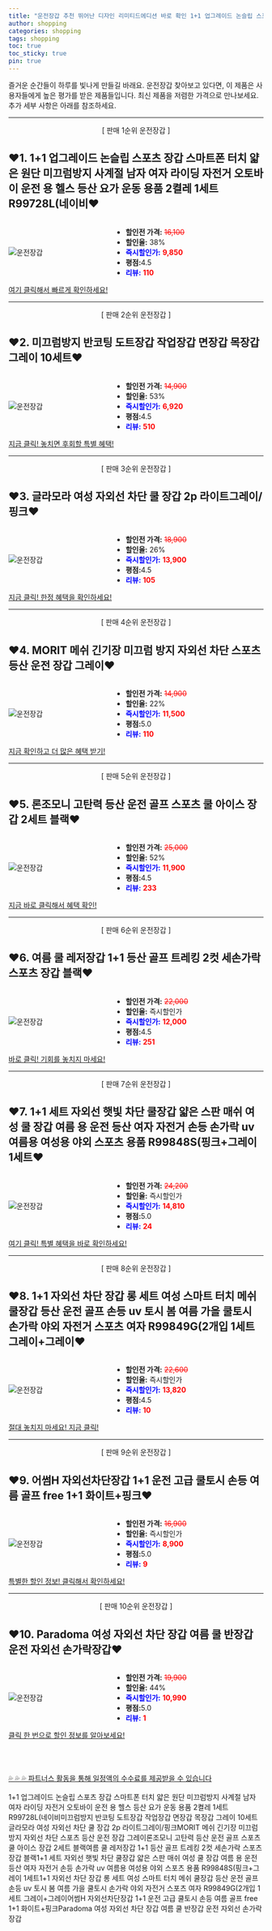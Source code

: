 ```yaml
---
title: "운전장갑 추천 뛰어난 디자인 리미티드에디션 바로 확인 1+1 업그레이드 논슬립 스포츠 장갑"
author: shopping
categories: shopping
tags: shopping
toc: true
toc_sticky: true
pin: true
---
```

즐거운 순간들이 하루를 빛나게 만들길 바래요. 운전장갑 찾아보고 있다면, 이 제품은 사용자들에게 높은 평가를 받은 제품들입니다. 최신 제품을 저렴한 가격으로 만나보세요. 추가 세부 사항은 아래를 참조하세요.

---
<p class="toplist" style="margin: 0 auto; display: block; width: fit-content;">[ 판매 1순위 운전장갑 ]</p>

<h2><strong>❤️1. 1+1 업그레이드 논슬립 스포츠 장갑 스마트폰 터치 얇은 원단 미끄럼방지 사계절 남자 여자 라이딩 자전거 오토바이 운전 용 헬스 등산 요가 운동 용품 2켤레 1세트 R99728L(네이비❤️</strong></h2>

<div style="display: flex; align-items: center;">
    <div style="flex: 0.4;">
        <img src="https://thumbnail10.coupangcdn.com/thumbnails/remote/230x230ex/image/vendor_inventory/5dda/e7a73eeb10252bdf34ec51d83de5be5638fc7a9fbc41063132bd7df148ea.jpg" alt="운전장갑" style="max-width: 100%;">
    </div>
    <div style="flex: 0.6; margin-left: 10px;">
        <ul>
            <li><strong>할인전 가격:</strong> <del style="color: red;">16,100</del></li>
            <li><strong>할인율:</strong> 38%</li>
            <li><span style='color:blue'><strong>즉시할인가:</strong></span> <span style='color:red'><strong>9,850</strong></span></li>
            <li><strong>평점:</strong>4.5</li>
            <li><span style='color:blue'><strong>리뷰:</strong></span> <span style='color:red'><strong>110</strong></span></li>
        </ul>
    </div>
</div>
<div class="center">
    <a href="https://selin100587001.github.io?lptag=AF9450613&subid=githubio&pageKey=7828518044&traceid=V0-153&itemId=21284686759&vendorItemId=88344676271" class="myButton">
        여기 클릭해서 빠르게 확인하세요!
    </a>
</div>


---
<p class="toplist" style="margin: 0 auto; display: block; width: fit-content;">[ 판매 2순위 운전장갑 ]</p>

<h2><strong>❤️2. 미끄럼방지 반코팅 도트장갑 작업장갑 면장갑 목장갑 그레이 10세트❤️</strong></h2>

<div style="display: flex; align-items: center;">
    <div style="flex: 0.4;">
        <img src="https://thumbnail9.coupangcdn.com/thumbnails/remote/230x230ex/image/vendor_inventory/7d2d/50d5beff8c5704f37cef3a93714aacccaee68fd0188082f826c6cf2d08de.jpg" alt="운전장갑" style="max-width: 100%;">
    </div>
    <div style="flex: 0.6; margin-left: 10px;">
        <ul>
            <li><strong>할인전 가격:</strong> <del style="color: red;">14,900</del></li>
            <li><strong>할인율:</strong> 53%</li>
            <li><span style='color:blue'><strong>즉시할인가:</strong></span> <span style='color:red'><strong>6,920</strong></span></li>
            <li><strong>평점:</strong>4.5</li>
            <li><span style='color:blue'><strong>리뷰:</strong></span> <span style='color:red'><strong>510</strong></span></li>
        </ul>
    </div>
</div>
<div class="center">
    <a href="https://selin100587001.github.io?lptag=AF9450613&subid=githubio&pageKey=7825550165&traceid=V0-153&itemId=21269053796&vendorItemId=86506742713" class="myButton">
        지금 클릭! 놓치면 후회할 특별 혜택!
    </a>
</div>


---
<p class="toplist" style="margin: 0 auto; display: block; width: fit-content;">[ 판매 3순위 운전장갑 ]</p>

<h2><strong>❤️3. 글라모라 여성 자외선 차단 쿨 장갑 2p 라이트그레이/핑크❤️</strong></h2>

<div style="display: flex; align-items: center;">
    <div style="flex: 0.4;">
        <img src="https://thumbnail9.coupangcdn.com/thumbnails/remote/230x230ex/image/vendor_inventory/06a2/53d446c8230265011d6e9a7068b58e1e2dce538e287f0f5d00a275037c76.jpg" alt="운전장갑" style="max-width: 100%;">
    </div>
    <div style="flex: 0.6; margin-left: 10px;">
        <ul>
            <li><strong>할인전 가격:</strong> <del style="color: red;">18,900</del></li>
            <li><strong>할인율:</strong> 26%</li>
            <li><span style='color:blue'><strong>즉시할인가:</strong></span> <span style='color:red'><strong>13,900</strong></span></li>
            <li><strong>평점:</strong>4.5</li>
            <li><span style='color:blue'><strong>리뷰:</strong></span> <span style='color:red'><strong>105</strong></span></li>
        </ul>
    </div>
</div>
<div class="center">
    <a href="https://selin100587001.github.io?lptag=AF9450613&subid=githubio&pageKey=8008492144&traceid=V0-153&itemId=22333412170&vendorItemId=89378705245" class="myButton">
        지금 클릭! 한정 혜택을 확인하세요!
    </a>
</div>


---
<p class="toplist" style="margin: 0 auto; display: block; width: fit-content;">[ 판매 4순위 운전장갑 ]</p>

<h2><strong>❤️4. MORIT 메쉬 긴기장 미끄럼 방지 자외선 차단 스포츠 등산 운전 장갑 그레이❤️</strong></h2>

<div style="display: flex; align-items: center;">
    <div style="flex: 0.4;">
        <img src="https://thumbnail6.coupangcdn.com/thumbnails/remote/230x230ex/image/vendor_inventory/5338/acc428018513233392019a89caea80fdac7e380a44c6698a3240cc92ec4a.jpg" alt="운전장갑" style="max-width: 100%;">
    </div>
    <div style="flex: 0.6; margin-left: 10px;">
        <ul>
            <li><strong>할인전 가격:</strong> <del style="color: red;">14,900</del></li>
            <li><strong>할인율:</strong> 22%</li>
            <li><span style='color:blue'><strong>즉시할인가:</strong></span> <span style='color:red'><strong>11,500</strong></span></li>
            <li><strong>평점:</strong>5.0</li>
            <li><span style='color:blue'><strong>리뷰:</strong></span> <span style='color:red'><strong>110</strong></span></li>
        </ul>
    </div>
</div>
<div class="center">
    <a href="https://selin100587001.github.io?lptag=AF9450613&subid=githubio&pageKey=7991332231&traceid=V0-153&itemId=22213420147&vendorItemId=89259430427" class="myButton">
        지금 확인하고 더 많은 혜택 받기!
    </a>
</div>


---
<p class="toplist" style="margin: 0 auto; display: block; width: fit-content;">[ 판매 5순위 운전장갑 ]</p>

<h2><strong>❤️5. 론조모니 고탄력 등산 운전 골프 스포츠 쿨 아이스 장갑 2세트 블랙❤️</strong></h2>

<div style="display: flex; align-items: center;">
    <div style="flex: 0.4;">
        <img src="https://thumbnail8.coupangcdn.com/thumbnails/remote/230x230ex/image/vendor_inventory/79d5/a6c887521ab296d3fee01414a508094179bc9a1c31bef981271f88ae1235.png" alt="운전장갑" style="max-width: 100%;">
    </div>
    <div style="flex: 0.6; margin-left: 10px;">
        <ul>
            <li><strong>할인전 가격:</strong> <del style="color: red;">25,000</del></li>
            <li><strong>할인율:</strong> 52%</li>
            <li><span style='color:blue'><strong>즉시할인가:</strong></span> <span style='color:red'><strong>11,900</strong></span></li>
            <li><strong>평점:</strong>4.5</li>
            <li><span style='color:blue'><strong>리뷰:</strong></span> <span style='color:red'><strong>233</strong></span></li>
        </ul>
    </div>
</div>
<div class="center">
    <a href="https://selin100587001.github.io?lptag=AF9450613&subid=githubio&pageKey=7323150845&traceid=V0-153&itemId=18786416582&vendorItemId=86056008023" class="myButton">
        지금 바로 클릭해서 혜택 확인!
    </a>
</div>


---
<p class="toplist" style="margin: 0 auto; display: block; width: fit-content;">[ 판매 6순위 운전장갑 ]</p>

<h2><strong>❤️6. 여름 쿨 레저장갑 1+1 등산 골프 트레킹 2컷 세손가락 스포츠 장갑 블랙❤️</strong></h2>

<div style="display: flex; align-items: center;">
    <div style="flex: 0.4;">
        <img src="https://thumbnail10.coupangcdn.com/thumbnails/remote/230x230ex/image/vendor_inventory/8fef/49d17b6e7ba6f365105bddf0e03d356c76547502c905d9d3ce0d748c27d4.jpg" alt="운전장갑" style="max-width: 100%;">
    </div>
    <div style="flex: 0.6; margin-left: 10px;">
        <ul>
            <li><strong>할인전 가격:</strong> <del style="color: red;">22,000</del></li>
            <li><strong>할인율:</strong> 즉시할인가</li>
            <li><span style='color:blue'><strong>즉시할인가:</strong></span> <span style='color:red'><strong>12,000</strong></span></li>
            <li><strong>평점:</strong>4.5</li>
            <li><span style='color:blue'><strong>리뷰:</strong></span> <span style='color:red'><strong>251</strong></span></li>
        </ul>
    </div>
</div>
<div class="center">
    <a href="https://selin100587001.github.io?lptag=AF9450613&subid=githubio&pageKey=7850042084&traceid=V0-153&itemId=21393955952&vendorItemId=88461945506" class="myButton">
        바로 클릭! 기회를 놓치지 마세요!
    </a>
</div>


---
<p class="toplist" style="margin: 0 auto; display: block; width: fit-content;">[ 판매 7순위 운전장갑 ]</p>

<h2><strong>❤️7. 1+1 세트 자외선 햇빛 차단 쿨장갑 얇은 스판 매쉬 여성 쿨 장갑 여름 용 운전 등산 여자 자전거 손등 손가락 uv 여름용 여성용 야외 스포츠 용품 R99848S(핑크+그레이 1세트❤️</strong></h2>

<div style="display: flex; align-items: center;">
    <div style="flex: 0.4;">
        <img src="https://thumbnail10.coupangcdn.com/thumbnails/remote/230x230ex/image/vendor_inventory/5ec8/a7e685d4cffb5499530ec4609bd53f050b9ced72743e3a76edf955e5c5d6.jpg" alt="운전장갑" style="max-width: 100%;">
    </div>
    <div style="flex: 0.6; margin-left: 10px;">
        <ul>
            <li><strong>할인전 가격:</strong> <del style="color: red;">24,200</del></li>
            <li><strong>할인율:</strong> 즉시할인가</li>
            <li><span style='color:blue'><strong>즉시할인가:</strong></span> <span style='color:red'><strong>14,810</strong></span></li>
            <li><strong>평점:</strong>5.0</li>
            <li><span style='color:blue'><strong>리뷰:</strong></span> <span style='color:red'><strong>24</strong></span></li>
        </ul>
    </div>
</div>
<div class="center">
    <a href="https://selin100587001.github.io?lptag=AF9450613&subid=githubio&pageKey=7897128037&traceid=V0-153&itemId=21633916527&vendorItemId=88684842588" class="myButton">
        여기 클릭! 특별 혜택을 바로 확인하세요!
    </a>
</div>


---
<p class="toplist" style="margin: 0 auto; display: block; width: fit-content;">[ 판매 8순위 운전장갑 ]</p>

<h2><strong>❤️8. 1+1 자외선 차단 장갑 롱 세트 여성 스마트 터치 메쉬 쿨장갑 등산 운전 골프 손등 uv 토시 봄 여름 가을 쿨토시 손가락 야외 자전거 스포츠 여자 R99849G(2개입 1세트 그레이+그레이❤️</strong></h2>

<div style="display: flex; align-items: center;">
    <div style="flex: 0.4;">
        <img src="https://thumbnail10.coupangcdn.com/thumbnails/remote/230x230ex/image/vendor_inventory/f251/61a113cd8d797a2b99444a7a33fab400d56b7c8fa8b8d244b7ae295d96b0.jpg" alt="운전장갑" style="max-width: 100%;">
    </div>
    <div style="flex: 0.6; margin-left: 10px;">
        <ul>
            <li><strong>할인전 가격:</strong> <del style="color: red;">22,600</del></li>
            <li><strong>할인율:</strong> 즉시할인가</li>
            <li><span style='color:blue'><strong>즉시할인가:</strong></span> <span style='color:red'><strong>13,820</strong></span></li>
            <li><strong>평점:</strong>4.5</li>
            <li><span style='color:blue'><strong>리뷰:</strong></span> <span style='color:red'><strong>10</strong></span></li>
        </ul>
    </div>
</div>
<div class="center">
    <a href="https://selin100587001.github.io?lptag=AF9450613&subid=githubio&pageKey=7988850840&traceid=V0-153&itemId=22202804664&vendorItemId=89248946484" class="myButton">
        절대 놓치지 마세요! 지금 클릭!
    </a>
</div>


---
<p class="toplist" style="margin: 0 auto; display: block; width: fit-content;">[ 판매 9순위 운전장갑 ]</p>

<h2><strong>❤️9. 어썸H 자외선차단장갑 1+1 운전 고급 쿨토시 손등 여름 골프 free 1+1 화이트+핑크❤️</strong></h2>

<div style="display: flex; align-items: center;">
    <div style="flex: 0.4;">
        <img src="https://thumbnail6.coupangcdn.com/thumbnails/remote/230x230ex/image/vendor_inventory/eccf/7023ae29716168f061dd255907456d753ff434ac73dd51e741076b34cb79.png" alt="운전장갑" style="max-width: 100%;">
    </div>
    <div style="flex: 0.6; margin-left: 10px;">
        <ul>
            <li><strong>할인전 가격:</strong> <del style="color: red;">16,900</del></li>
            <li><strong>할인율:</strong> 즉시할인가</li>
            <li><span style='color:blue'><strong>즉시할인가:</strong></span> <span style='color:red'><strong>8,900</strong></span></li>
            <li><strong>평점:</strong>5.0</li>
            <li><span style='color:blue'><strong>리뷰:</strong></span> <span style='color:red'><strong>9</strong></span></li>
        </ul>
    </div>
</div>
<div class="center">
    <a href="https://selin100587001.github.io?lptag=AF9450613&subid=githubio&pageKey=8066439224&traceid=V0-153&itemId=22686070974&vendorItemId=89721845704" class="myButton">
        특별한 할인 정보! 클릭해서 확인하세요!
    </a>
</div>


---
<p class="toplist" style="margin: 0 auto; display: block; width: fit-content;">[ 판매 10순위 운전장갑 ]</p>

<h2><strong>❤️10. Paradoma 여성 자외선 차단 장갑 여름 쿨 반장갑 운전 자외선 손가락장갑❤️</strong></h2>

<div style="display: flex; align-items: center;">
    <div style="flex: 0.4;">
        <img src="https://thumbnail9.coupangcdn.com/thumbnails/remote/230x230ex/image/vendor_inventory/95eb/79d55d42c58f0214d36798e09aa1607f01562a7a3e51df4984586c3a6dba.jpg" alt="운전장갑" style="max-width: 100%;">
    </div>
    <div style="flex: 0.6; margin-left: 10px;">
        <ul>
            <li><strong>할인전 가격:</strong> <del style="color: red;">19,900</del></li>
            <li><strong>할인율:</strong> 44%</li>
            <li><span style='color:blue'><strong>즉시할인가:</strong></span> <span style='color:red'><strong>10,990</strong></span></li>
            <li><strong>평점:</strong>5.0</li>
            <li><span style='color:blue'><strong>리뷰:</strong></span> <span style='color:red'><strong>1</strong></span></li>
        </ul>
    </div>
</div>
<div class="center">
    <a href="https://selin100587001.github.io?lptag=AF9450613&subid=githubio&pageKey=8204519117&traceid=V0-153&itemId=23529729409&vendorItemId=90556488857" class="myButton">
        클릭 한 번으로 할인 정보를 알아보세요!
    </a>
</div>

<br><br><br>[💦 💦 💦 파트너스 활동을 통해 일정액의 수수료를 제공받을 수 있습니다](https://link.coupang.com/a/bcpT2c)<br><br>1+1 업그레이드 논슬립 스포츠 장갑 스마트폰 터치 얇은 원단 미끄럼방지 사계절 남자 여자 라이딩 자전거 오토바이 운전 용 헬스 등산 요가 운동 용품 2켤레 1세트 R99728L(네이비미끄럼방지 반코팅 도트장갑 작업장갑 면장갑 목장갑 그레이 10세트글라모라 여성 자외선 차단 쿨 장갑 2p 라이트그레이/핑크MORIT 메쉬 긴기장 미끄럼 방지 자외선 차단 스포츠 등산 운전 장갑 그레이론조모니 고탄력 등산 운전 골프 스포츠 쿨 아이스 장갑 2세트 블랙여름 쿨 레저장갑 1+1 등산 골프 트레킹 2컷 세손가락 스포츠 장갑 블랙1+1 세트 자외선 햇빛 차단 쿨장갑 얇은 스판 매쉬 여성 쿨 장갑 여름 용 운전 등산 여자 자전거 손등 손가락 uv 여름용 여성용 야외 스포츠 용품 R99848S(핑크+그레이 1세트1+1 자외선 차단 장갑 롱 세트 여성 스마트 터치 메쉬 쿨장갑 등산 운전 골프 손등 uv 토시 봄 여름 가을 쿨토시 손가락 야외 자전거 스포츠 여자 R99849G(2개입 1세트 그레이+그레이어썸H 자외선차단장갑 1+1 운전 고급 쿨토시 손등 여름 골프 free 1+1 화이트+핑크Paradoma 여성 자외선 차단 장갑 여름 쿨 반장갑 운전 자외선 손가락장갑